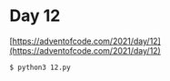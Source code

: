 # Day 12

[https://adventofcode.com/2021/day/12](https://adventofcode.com/2021/day/12)

```
$ python3 12.py
```
